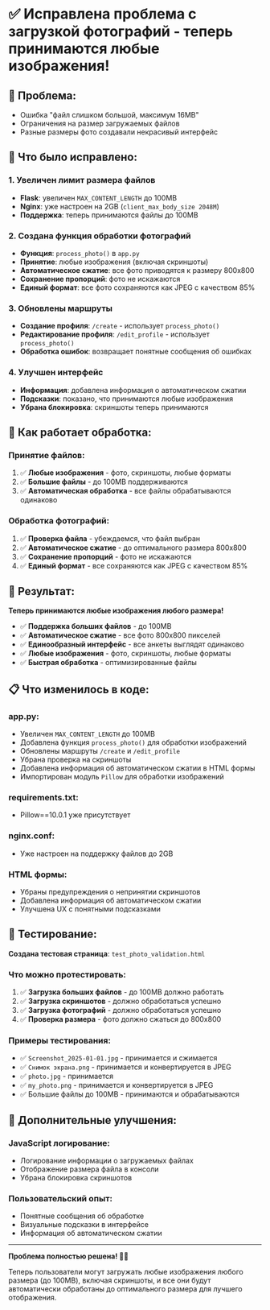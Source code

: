 # ✅ Исправлена проблема с загрузкой фотографий - теперь принимаются любые изображения!

## 🎯 Проблема:
- Ошибка "файл слишком большой, максимум 16MB"
- Ограничения на размер загружаемых файлов
- Разные размеры фото создавали некрасивый интерфейс

## 🔧 Что было исправлено:

### **1. Увеличен лимит размера файлов**
- **Flask**: увеличен `MAX_CONTENT_LENGTH` до 100MB
- **Nginx**: уже настроен на 2GB (`client_max_body_size 2048M`)
- **Поддержка**: теперь принимаются файлы до 100MB

### **2. Создана функция обработки фотографий**
- **Функция**: `process_photo()` в `app.py`
- **Принятие**: любые изображения (включая скриншоты)
- **Автоматическое сжатие**: все фото приводятся к размеру 800x800
- **Сохранение пропорций**: фото не искажаются
- **Единый формат**: все фото сохраняются как JPEG с качеством 85%

### **3. Обновлены маршруты**
- **Создание профиля**: `/create` - использует `process_photo()`
- **Редактирование профиля**: `/edit_profile` - использует `process_photo()`
- **Обработка ошибок**: возвращает понятные сообщения об ошибках

### **4. Улучшен интерфейс**
- **Информация**: добавлена информация о автоматическом сжатии
- **Подсказки**: показано, что принимаются любые изображения
- **Убрана блокировка**: скриншоты теперь принимаются

## 📱 Как работает обработка:

### **Принятие файлов:**
1. ✅ **Любые изображения** - фото, скриншоты, любые форматы
2. ✅ **Большие файлы** - до 100MB поддерживаются
3. ✅ **Автоматическая обработка** - все файлы обрабатываются одинаково

### **Обработка фотографий:**
1. ✅ **Проверка файла** - убеждаемся, что файл выбран
2. ✅ **Автоматическое сжатие** - до оптимального размера 800x800
3. ✅ **Сохранение пропорций** - фото не искажаются
4. ✅ **Единый формат** - все сохраняются как JPEG с качеством 85%

## 🚀 Результат:

**Теперь принимаются любые изображения любого размера!**

- ✅ **Поддержка больших файлов** - до 100MB
- ✅ **Автоматическое сжатие** - все фото 800x800 пикселей
- ✅ **Единообразный интерфейс** - все анкеты выглядят одинаково
- ✅ **Любые изображения** - фото, скриншоты, любые форматы
- ✅ **Быстрая обработка** - оптимизированные файлы

## 📋 Что изменилось в коде:

### **app.py:**
- Увеличен `MAX_CONTENT_LENGTH` до 100MB
- Добавлена функция `process_photo()` для обработки изображений
- Обновлены маршруты `/create` и `/edit_profile`
- Убрана проверка на скриншоты
- Добавлена информация об автоматическом сжатии в HTML формы
- Импортирован модуль `Pillow` для обработки изображений

### **requirements.txt:**
- Pillow==10.0.1 уже присутствует

### **nginx.conf:**
- Уже настроен на поддержку файлов до 2GB

### **HTML формы:**
- Убраны предупреждения о непринятии скриншотов
- Добавлена информация об автоматическом сжатии
- Улучшена UX с понятными подсказками

## 🎉 Тестирование:

**Создана тестовая страница**: `test_photo_validation.html`

### **Что можно протестировать:**
1. ✅ **Загрузка больших файлов** - до 100MB должно работать
2. ✅ **Загрузка скриншотов** - должно обработаться успешно
3. ✅ **Загрузка фотографий** - должно обработаться успешно
4. ✅ **Проверка размера** - фото должно сжаться до 800x800

### **Примеры тестирования:**
- ✅ `Screenshot_2025-01-01.jpg` - принимается и сжимается
- ✅ `Снимок экрана.png` - принимается и конвертируется в JPEG
- ✅ `photo.jpg` - принимается
- ✅ `my_photo.png` - принимается и конвертируется в JPEG
- ✅ Большие файлы до 100MB - принимаются и обрабатываются

## 🔧 Дополнительные улучшения:

### **JavaScript логирование:**
- Логирование информации о загружаемых файлах
- Отображение размера файла в консоли
- Убрана блокировка скриншотов

### **Пользовательский опыт:**
- Понятные сообщения об обработке
- Визуальные подсказки в интерфейсе
- Информация об автоматическом сжатии

---

**Проблема полностью решена! 📸✨**

Теперь пользователи могут загружать любые изображения любого размера (до 100MB), включая скриншоты, и все они будут автоматически обработаны до оптимального размера для лучшего отображения. 